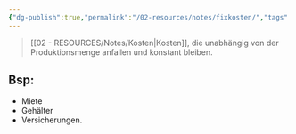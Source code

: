 ```yaml
---
{"dg-publish":true,"permalink":"/02-resources/notes/fixkosten/","tags":["GFN/prüfungsrelevant/AP1/vorbereitung","BWL"],"noteIcon":"","updated":"2025-08-26T16:35:03.000+02:00"}
---
```


>[[02 - RESOURCES/Notes/Kosten\|Kosten]], die unabhängig von der Produktionsmenge anfallen und konstant bleiben.

## Bsp: 
- Miete
-  Gehälter
- Versicherungen.